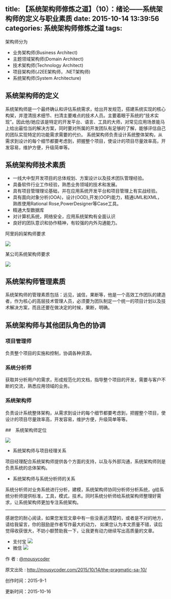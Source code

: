 title: 【系统架构师修炼之道】（10）：绪论——系统架构师的定义与职业素质
date: 2015-10-14 13:39:56
categories: 系统架构师修炼之道
tags:
---

架构师分为

- 业务架构师(Business Architect)
- 主题领域架构师(Domain Architect)
- 技术架构师(Technology Architect)
- 项目架构师(J2EE架构师，.NET架构师)
- 系统架构师(System Architecture)


<!-- more -->

## 系统架构师的定义

系统架构师是一个最终确认和评估系统需求，给出开发规范，搭建系统实现的核心构架，并澄清技术细节、扫清主要难点的技术人员。主要着眼于系统的“技术实现”。因此他/她应该是特定的开发平台、语言、工具的大师，对常见应用场景能马上给出最恰当的解决方案，同时要对所属的开发团队有足够的了解，能够评估自己的团队实现特定的功能需求需要的代价。 系统架构师负责设计系统整体架构，从需求到设计的每个细节都要考虑到，把握整个项目，使设计的项目尽量效率高，开发容易，维护方便，升级简单等。

## 系统架构师技术素质

- 一线大中型开发项目的总体规划、方案设计以及技术团队管理经验。
- 具备软件行业工作经验，熟悉业务领域的技术和发展。
- 具有项目管理理论基础，并在应用系统开发平台和项目管理上有实战经验。
- 具有面向对象分析(OOA)，设计(OOD),开发(OOP)能力，精通UML和XML，熟练使用Rational Rose,PowerDesigner等Case工具。
- 精通大型数据库
- 对计算机系统，网络安全，应用系统架构有全面认识
- 良好的团队意识和协作精神，有较强的内外沟通能力。

阿里妈妈架构师要求

![](http://7xjl4u.com1.z0.glb.clouddn.com/15-8-26/91497135.jpg)

某公司系统架构师要求

![](http://7xjl4u.com1.z0.glb.clouddn.com/15-8-26/75280057.jpg)


## 系统架构师管理素质

系统架构师的管理素质包括：远见，诚信，果断等，他是一个高效工作团队的建造者，作为核心的高层技术管理人员，必须要为团队制定一个统一的项目计划以及技术解决方案，而且还要在做决定的时候，果断，明确。

## 系统架构师与其他团队角色的协调

### 项目管理师
负责整个项目的实施和控制，协调各种资源。
### 系统分析师
获取并分析用户的需求，形成规范化的文档，指导整个项目的开发，需要与客户不断的交流，熟悉应用领域的业务。
### 系统架构师
负责设计系统整体架构，从需求到设计的每个细节都要考虑到，把握整个项目，使设计的项目尽量效率高，开发容易，维护方便，升级简单等等。

##　系统架构师定位

![](http://7xjl4u.com1.z0.glb.clouddn.com/15-8-26/80109160.jpg)

- 系统架构师与项目经理关系

项目经理配合系统架构师提供各个方面的支持，以及与外部沟通，系统架构师则是负责系统的总体架构。

- 系统架构师与系统分析师的关系

系统分析师对业务系统进行分析，建模，系统架构师协同分析师分析系统，g给系统分析师提供标准，工具，模式，技术。同时系统分析师给系统架构师整理好需求，让系统架构师更加专注系统架构。

---

感谢您的耐心阅读，如果您发现文章中有一些没表述清楚的，或者是不对的地方，请给我留言，你的鼓励是作者写作最大的动力，
如果您认为本文质量不错，读后觉得收获很大，不妨小额赞助我一下，让我更有动力继续写出高质量的文章。

- 支付宝 
![](http://7xjl4u.com1.z0.glb.clouddn.com/15-10-14/18963137.jpg)
- 微信 
![](http://7xjl4u.com1.z0.glb.clouddn.com/15-10-14/34122370.jpg)
   
作 者 : [@mousycoder](http://weibo.com/mousycoder)

原文出处 : http://mousycoder.com/2015/10/14/the-pragmatic-sa-10/

创作时间：2015-9-1

更新时间：2015-10-16
